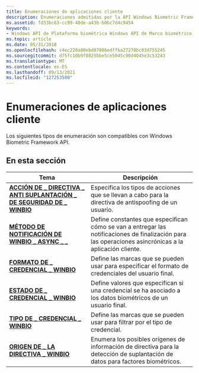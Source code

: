 ```yaml
---
title: Enumeraciones de aplicaciones cliente
description: Enumeraciones admitidas por la API Windows Biometric Framework.
ms.assetid: fd33bc63-cc99-40de-a43b-b0bc7d4c9454
keywords:
- Windows API de Plataforma biométrica Windows API de Marco biométrico, enumeraciones de aplicaciones cliente
ms.topic: article
ms.date: 05/31/2018
ms.openlocfilehash: c4ec220a80ebd07806edffba27278bc03d755245
ms.sourcegitcommit: d75fc10b9f0825bbe5ce5045c90d4045e3c53243
ms.translationtype: MT
ms.contentlocale: es-ES
ms.lasthandoff: 09/13/2021
ms.locfileid: "127253580"
---
```

# <a name="client-application-enumerations"></a>Enumeraciones de aplicaciones cliente

Los siguientes tipos de enumeración son compatibles con Windows Biometric Framework API.

## <a name="in-this-section"></a>En esta sección



| Tema                                                                                      | Descripción                                                                                                                                       |
|--------------------------------------------------------------------------------------------|---------------------------------------------------------------------------------------------------------------------------------------------------|
| [**ACCIÓN DE \_ DIRECTIVA \_ ANTI SUPLANTACIÓN \_ DE SEGURIDAD DE \_ WINBIO**](winbio-anti-spoof-policy-action.md)<br/>  | Especifica los tipos de acciones que se llevan a cabo para la directiva de antispoofing de un usuario. <br/>                                                        |
| [**MÉTODO DE NOTIFICACIÓN DE WINBIO \_ ASYNC \_ \_**](/windows/desktop/api/Winbio/ne-winbio-winbio_async_notification_method)<br/> | Define constantes que especifican cómo se van a entregar las notificaciones de finalización para las operaciones asincrónicas a la aplicación cliente.<br/> |
| [**FORMATO DE \_ CREDENCIAL \_ WINBIO**](winbio-credential-format.md)<br/>                  | Define las marcas que se pueden usar para especificar el formato de credenciales del usuario final.<br/>                                                              |
| [**ESTADO DE \_ CREDENCIAL \_ WINBIO**](winbio-credential-state.md)<br/>                    | Define valores que especifican si una credencial se ha asociado a los datos biométricos de un usuario final.<br/>                          |
| [**TIPO DE \_ CREDENCIAL \_ WINBIO**](winbio-credential-type.md)<br/>                      | Define las marcas que se pueden usar para filtrar por el tipo de credencial.<br/>                                                                       |
| [**ORIGEN DE \_ LA DIRECTIVA \_ WINBIO**](winbio-policy-source.md)<br/>                          | Enumera los posibles orígenes de información de directiva para la detección de suplantación de datos para factores biométricos.<br/>                                  |



 

 

 





